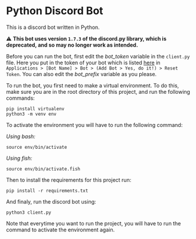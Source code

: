 # Python Discord Bot
This is a discord bot written in Python. 

⚠️ **This bot uses version `1.7.3` of the discord.py library, which is deprecated, and so may no longer work as intended.**

Before you can run the bot, first edit the *bot_token* variable in the `client.py` file. Here you put in the token of your bot which is listed [here](https://discord.com/developers) in `Applications > [Bot Name] > Bot > (Add Bot > Yes, do it!) > Reset Token`. You can also edit the *bot_prefix* variable as you please. 

To run the bot, you first need to make a virtual environment. To do this, make sure you are in the root directory of this project, and run the following commands:

    pip install virtualenv
    python3 -m venv env

To activate the environment you will have to run the following command:

*Using bash:*

    source env/bin/activate

*Using fish:*

    source env/bin/activate.fish

Then to install the requirements for this project run:

    pip install -r requirements.txt

And finaly, run the discord bot using: 

    python3 client.py

Note that everytime you want to run the project, you will have to run the command to activate the environment again. 